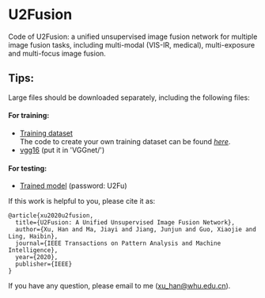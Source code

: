 # U2Fusion
Code of U2Fusion: a unified unsupervised image fusion network for multiple image fusion tasks, including multi-modal (VIS-IR, medical), multi-exposure and multi-focus image fusion.

## Tips:<br>
Large files should be downloaded separately, including the following files: <br>
#### For training:<br>
* [Training dataset](https://pan.baidu.com/s/18hQyGNlhVb3oXAXOJ5LZCQ)<br>
The code to create your own training dataset can be found [*here*](https://github.com/hanna-xu/utils).
* [vgg16](https://pan.baidu.com/s/1vK3l8rzgAkxcKpLvnFAwXA) (put it in 'VGGnet/')<br>

#### For testing:<br>
* [Trained model](https://pan.baidu.com/s/1xQUrIKWPJIEBhNnr4cgDsw) (password: U2Fu)<br>

If this work is helpful to you, please cite it as:
```
@article{xu2020u2fusion,
  title={U2Fusion: A Unified Unsupervised Image Fusion Network},
  author={Xu, Han and Ma, Jiayi and Jiang, Junjun and Guo, Xiaojie and Ling, Haibin},
  journal={IEEE Transactions on Pattern Analysis and Machine Intelligence},
  year={2020},
  publisher={IEEE}
}
```
If you have any question, please email to me (xu_han@whu.edu.cn).
